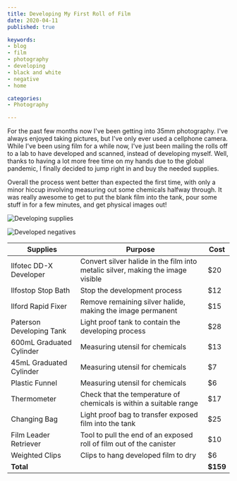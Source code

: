 ```yaml
---
title: Developing My First Roll of Film
date: 2020-04-11
published: true

keywords:
- blog
- film
- photography
- developing
- black and white
- negative
- home

categories:
- Photography

---
```


For the past few months now I've been getting into 35mm photography. I've always enjoyed taking pictures, but I've only ever used a cellphone camera. While I've been using film for a while now, I've just been mailing the rolls off to a lab to have developed and scanned, instead of developing myself. Well, thanks to having a lot more free time on my hands due to the global pandemic, I finally decided to jump right in and buy the needed supplies.

Overall the process went better than expected the first time, with only a minor hiccup involving measuring out some chemicals halfway through. It was really awesome to get to put the blank film into the tank, pour some stuff in for a few minutes, and get physical images out!

![Developing supplies](../../assets/20-04-09_supplies.jpg)

![Developed negatives](../../assets/20-04-09_negatives.jpg)

| Supplies                 | Purpose                                                                         | Cost     |
|--------------------------|---------------------------------------------------------------------------------|----------|
| Ilfotec DD-X Developer   | Convert silver halide in the film into metalic silver, making the image visible |    $20   |
| Ilfostop Stop Bath       | Stop the development process                                                    |    $12   |
| Ilford Rapid Fixer       | Remove remaining silver halide, making the image permanent                      |    $15   |
| Paterson Developing Tank | Light proof tank to contain the developing process                              |    $28   |
| 600mL Graduated Cylinder | Measuring utensil for chemicals                                                 |    $13   |
| 45mL Graduated Cylinder  | Measuring utensil for chemicals                                                 |     $7   |
| Plastic Funnel           | Measuring utensil for chemicals                                                 |     $6   |
| Thermometer              | Check that the temperature of chemicals is within a suitable range              |    $17   |
| Changing Bag             | Light proof bag to transfer exposed film into the tank                          |    $25   |
| Film Leader Retriever    | Tool to pull the end of an exposed roll of film out of the canister             |    $10   |
| Weighted Clips           | Clips to hang developed film to dry                                             |     $6   |
| **Total**                |                                                                                 | **$159** |